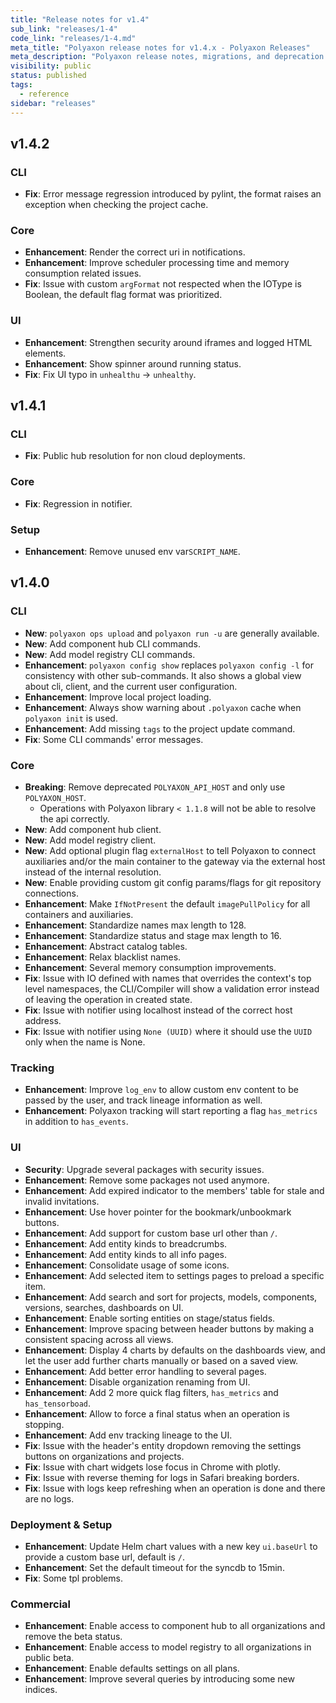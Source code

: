 ```yaml
---
title: "Release notes for v1.4"
sub_link: "releases/1-4"
code_link: "releases/1-4.md"
meta_title: "Polyaxon release notes for v1.4.x - Polyaxon Releases"
meta_description: "Polyaxon release notes, migrations, and deprecation notes for v1.4.x."
visibility: public
status: published
tags:
  - reference
sidebar: "releases"
---
```


## v1.4.2

### CLI

 * **Fix**: Error message regression introduced by pylint, the format raises an exception when checking the project cache.

### Core

 * **Enhancement**: Render the correct uri in notifications.
 * **Enhancement**: Improve scheduler processing time and memory consumption related issues.
 * **Fix**: Issue with custom `argFormat` not respected when the IOType is Boolean, the default flag format was prioritized. 

### UI

 * **Enhancement**: Strengthen security around iframes and logged HTML elements.
 * **Enhancement**: Show spinner around running status.
 * **Fix**: Fix UI typo in `unhealthu` -> `unhealthy`.

## v1.4.1

### CLI

 * **Fix**: Public hub resolution for non cloud deployments.

### Core

 * **Fix**: Regression in notifier.

### Setup

 * **Enhancement**: Remove unused env var`SCRIPT_NAME`.

## v1.4.0

### CLI

 * **New**: `polyaxon ops upload` and `polyaxon run -u` are generally available.
 * **New**: Add component hub CLI commands.
 * **New**: Add model registry CLI commands.
 * **Enhancement**: `polyaxon config show` replaces `polyaxon config -l` for consistency with other sub-commands. 
    It also shows a global view about cli, client, and the current user configuration.
 * **Enhancement**: Improve local project loading.
 * **Enhancement**: Always show warning about `.polyaxon` cache when `polyaxon init` is used.
 * **Enhancement**: Add missing `tags` to the project update command.
 * **Fix**: Some CLI commands' error messages.

### Core

 * **Breaking**: Remove deprecated `POLYAXON_API_HOST` and only use `POLYAXON_HOST`.
   * Operations with Polyaxon library `< 1.1.8` will not be able to resolve the api correctly.
 * **New**: Add component hub client.
 * **New**: Add model registry client.
 * **New**: Add optional plugin flag `externalHost` to tell Polyaxon to connect auxiliaries and/or the main container to the gateway via the external host instead of the internal resolution.
 * **New**: Enable providing custom git config params/flags for git repository connections.
 * **Enhancement**: Make `IfNotPresent` the default `imagePullPolicy` for all containers and auxiliaries.
 * **Enhancement**: Standardize names max length to 128.
 * **Enhancement**: Standardize status and stage max length to 16.
 * **Enhancement**: Abstract catalog tables.
 * **Enhancement**: Relax blacklist names.
 * **Enhancement**: Several memory consumption improvements.
 * **Fix**: Issue with IO defined with names that overrides the context's top level namespaces, the CLI/Compiler will show a validation error instead of leaving the operation in created state.
 * **Fix**: Issue with notifier using localhost instead of the correct host address.
 * **Fix**: Issue with notifier using `None (UUID)` where it should use the `UUID` only when the name is None.

### Tracking

 * **Enhancement**: Improve `log_env` to allow custom env content to be passed by the user, and track lineage information as well. 
 * **Enhancement**: Polyaxon tracking will start reporting a flag `has_metrics` in addition to `has_events`.

### UI

 * **Security**: Upgrade several packages with security issues.
 * **Enhancement**: Remove some packages not used anymore.
 * **Enhancement**: Add expired indicator to the members' table for stale and invalid invitations.
 * **Enhancement**: Use hover pointer for the bookmark/unbookmark buttons.
 * **Enhancement**: Add support for custom base url other than `/`.
 * **Enhancement**: Add entity kinds to breadcrumbs.
 * **Enhancement**: Add entity kinds to all info pages.
 * **Enhancement**: Consolidate usage of some icons.
 * **Enhancement**: Add selected item to settings pages to preload a specific item.
 * **Enhancement**: Add search and sort for projects, models, components, versions, searches, dashboards on UI.
 * **Enhancement**: Enable sorting entities on stage/status fields.
 * **Enhancement**: Improve spacing between header buttons by making a consistent spacing across all views.
 * **Enhancement**: Display 4 charts by defaults on the dashboards view, and let the user add further charts manually or based on a saved view.
 * **Enhancement**: Add better error handling to several pages.
 * **Enhancement**: Disable organization renaming from UI.
 * **Enhancement**: Add 2 more quick flag filters, `has_metrics` and `has_tensorboad`.
 * **Enhancement**: Allow to force a final status when an operation is stopping.
 * **Enhancement**: Add env tracking lineage to the UI. 
 * **Fix**: Issue with the header's entity dropdown removing the settings buttons on organizations and projects.
 * **Fix**: Issue with chart widgets lose focus in Chrome with plotly.
 * **Fix**: Issue with reverse theming for logs in Safari breaking borders.
 * **Fix**: Issue with logs keep refreshing when an operation is done and there are no logs.

### Deployment & Setup

 * **Enhancement**: Update Helm chart values with a new key `ui.baseUrl` to provide a custom base url, default is `/`.
 * **Enhancement**: Set the default timeout for the syncdb to 15min.
 * **Fix**: Some tpl problems.

### Commercial

 * **Enhancement**: Enable access to component hub to all organizations and remove the beta status.
 * **Enhancement**: Enable access to model registry to all organizations in public beta.
 * **Enhancement**: Enable defaults settings on all plans.
 * **Enhancement**: Improve several queries by introducing some new indices.
